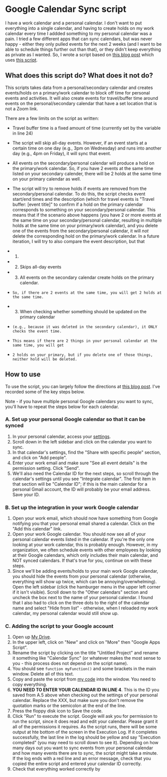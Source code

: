 # Google Calendar Sync script
I have a work calendar and a personal calendar. I don't want to put everything into a single calendar, and having to create holds
on my work calendar every time I addded something to my personal calendar was a pain. I tried a few different apps that can sync
calendars, but was never happy - either they only pulled events for the next 2 weeks (and I want to be able to schedule things
further out than that), or they didn't keep everything as private as I wanted. So, I wrote a script based on 
[this blog post](https://janelloi.com/auto-sync-google-calendar/) which uses 
[this script](https://gist.github.com/ttrahan/a88febc0538315b05346f4e3b35997f2).

## What does this script do? What does it not do?
This scripts takes data from a personal/secondary calendar and creates events/holds on a primary/work calendar to block off time 
for personal events and activities. It will also create events for travel/buffer time around events on the personal/secondary
calendar that have a set location that is not a Zoom link.

There are a few limits on the script as written:
* Travel buffer time is a fixed amount of time (currently set by the variable in line 24)
* The script will skip all-day events. However, if an event starts at a certain time on one day (e.g., 3pm on Wednesday) and runs into another day (e.g., 4pm on Friday), it will sync that event.
* All events on the secondary/personal calendar will produce a hold on the primary/work calendar. So, if you have 2 events at the same time listed on your secondary calender, there will be 2 holds at the same time on your primary calendar as well.
* The script will try to remove holds if events are removed from the secondary/personal calendar. To do this, the script checks event start/end times and the description (which for travel events is "Travel buffer: [event title]" to confirm if a hold on the primary calendar corresponds to something on your secondary/personal calendar. This means that if the scenario above happens (you have 2 or more events at the same time on your secondary/personal calendar, resulting in multiple holds at the same time on your primary/work calendar), and you delete one of the events from the secondary/personal calendar, it will *not* delete the corresponding hold on the primary/work calendar. In a future iteration, I will try to also compare the event description, but that 

* 1. 
* 2. Skips all-day events
* 3. All events on the secondary calendar create holds on the primary calendar.
*     So, if there are 2 events at the same time, you will get 2 holds at the same time.
* 3. When checking whether something should be updated on the primary calendar 
*     (e.g., because it was deleted in the secondary calendar), it ONLY checks the event time.
*     This means if there are 2 things in your personal calendar at the same time, you will get 
*     2 holds on your primary, but if you delete one of those things, neither hold will be deleted.

## How to use
To use the script, you can largely follow the directions at [this blog post](https://janelloi.com/auto-sync-google-calendar/).
I've recorded some of the key steps below.

Note - if you have multiple personal Google calendars you want to sync, you'll have to repeat the steps below for each calendar.

### A. Set up your personal Google calendar so that it can be synced
1. In your personal calendar, access your [settings](https://calendar.google.com/calendar/u/0/r/settings).
2. Scroll down in the left sidebar and click on the calendar you want to sync.
3. In that calendar's settings, find the "Share with specific people" section, and click on "Add people".
4. Enter your work email and make sure "See all event details" is the permission setting. Click "Send".
5. We'll also need the Calendar ID for the next steps, so scroll through the calendar's settings until you see "Integrate calendar". The first item in that section will be "Calendar ID"; if this is the main calendar for a personal Gmail account, the ID will probably be your email address. Save your ID.

### B. Set up the integration in your work Google calendar
1. Open your work email, which should now have something from Google notifying you that your personal email shared a calendar. Click on the "Add this calendar" link.
2. Open your work Google calendar. You should now see all of your personal calendar events listed in the calendar. If you're the only one looking at your work calendar, this is probably enough. However, in my organization, we often schedule events with other employees by looking at their Google calendars, which only includes their main calendar, and NOT synced calendars. If that's true for you, continue on with these steps.
3. Since we'll be adding events/holds to your main work Google calendar, you should hide the events from your personal calendar (otherwise, everything will show up twice, which can be annoying/overwhelming). Open the left sidebar (click the hamburger menu in the upper left corner if it isn't visible). Scroll down to the "Other calendars" section and uncheck the box next to the name of your personal calendar. I found that I also had to click on the three dots to the right of the calendar name and select "Hide from list" - otherwise, when I reloaded my work calendar, my personal calendar would still show up.

### C. Adding the script to your Google account
1. Open up [My Drive](https://drive.google.com/).
2. In the upper left, click on "New" and click on "More" then "Google Apps Script".
3. Rename the script by clicking on the title "Untitled Project" and rename it something like "Calendar Sync" (or whatever makes the most sense to you - this process does not depend on the script name).
4. You should see `function myFunction()` and some brackets in the main window. Delete all of this text.
5. Copy and paste the script from [my code](https://github.com/caodonnell/COD-GoogleAppScripts/blob/main/GoogleCalendarSync/CalendarSync.gs) into the window. You need to copy everything.
6. **YOU NEED TO ENTER YOUR CALENDAR ID IN LINE 4**. This is the ID you saved from A.5 above when checking out the settings of your personal calendar. Replace the XXX, but make sure you don't remove the quotation marks or the semicolon at the end of the line.
7. Press the floppy disk icon to Save the code.
8. Click "Run" to execute the script. Google will ask you for permission to run the script, since it does read and edit your calendar. Please grant it all of the permissions it requires. As the script runs, there will be some output at hte bottom of the screen in the Execution Log. If it completes successfully, the last line in the log should be yellow and say "Execution completed" (you may need to scroll down to see it). Depending on how many days out you want to sync events from your personal calendar and how many events there are to sync, the script might take a minute. If the log ends with a red line and an error message, check that you copied the entire script and entered your calendar ID correctly.
9. Check that everything worked correctly by 
